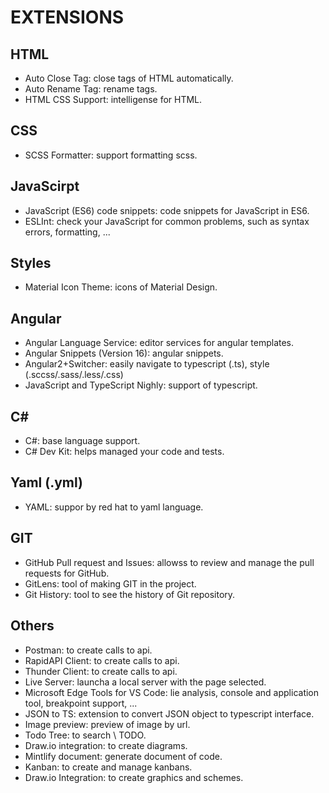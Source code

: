 # EXTENSIONS

## HTML

+ Auto Close Tag: close tags of HTML automatically.
+ Auto Rename Tag: rename tags.
+ HTML CSS Support: intelligense for HTML.

## CSS

+ SCSS Formatter: support formatting scss.

## JavaScirpt

+ JavaScript (ES6) code snippets: code snippets for JavaScript in ES6.
+ ESLInt: check your JavaScript for common problems, such as syntax errors, formatting, ...

## Styles

+ Material Icon Theme: icons of Material Design.

## Angular

+ Angular Language Service: editor services for angular templates.
+ Angular Snippets (Version 16): angular snippets.
+ Angular2+Switcher: easily navigate to typescript (.ts), style (.sccss/.sass/.less/.css)
+ JavaScript and TypeScript Nighly: support of typescript.

## C#

+ C#: base language support.
+ C# Dev Kit: helps managed your code and tests.

## Yaml (.yml)

+ YAML: suppor by red hat to yaml language.

## GIT

+ GitHub Pull request and Issues: allowss to review and manage the pull requests for GitHub.
+ GitLens: tool of making GIT in the project.
+ Git History: tool to see the history of Git repository.

## Others

+ Postman: to create calls to api.
+ RapidAPI Client: to create calls to api.
+ Thunder Client: to create calls to api.
+ Live Server: launcha a local server with the page selected.
+ Microsoft Edge Tools for VS Code: lie analysis, console and application tool, breakpoint support, ...
+ JSON to TS: extension to convert JSON object to typescript interface.
+ Image preview: preview of image by url.
+ Todo Tree: to search \\ TODO.
+ Draw.io integration: to create diagrams.
+ Mintlify document: generate document of code.
+ Kanban: to create and manage kanbans.
+ Draw.io Integration: to create graphics and schemes.
